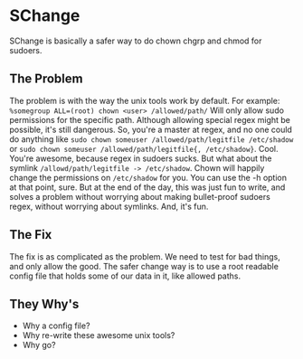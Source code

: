 # SChange

SChange is basically a safer way to do chown chgrp and chmod for sudoers.



## The Problem

The problem is with the way the unix tools work by default. For example: `%somegroup ALL=(root) chown <user> /allowed/path/` Will only allow sudo permissions for the specific path. Although allowing special regex might be possible, it's still dangerous. So, you're a master at regex, and no one could do anything like `sudo chown someuser /allowed/path/legitfile /etc/shadow` or `sudo chown someuser /allowed/path/legitfile{, /etc/shadow}`. Cool. You're awesome, because regex in sudoers sucks. But what about the symlink `/allowd/path/legitfile -> /etc/shadow`. Chown will happily change the permissions on `/etc/shadow` for you. You can use the -h option at that point, sure. But at the end of the day, this was just fun to write, and solves a problem without worrying about making bullet-proof sudoers regex, without worrying about symlinks. And, it's fun. 



## The Fix

The fix is as complicated as the  problem. We need to test for bad things, and only allow the good. The safer change way is to use a root readable config file that holds some of our data in it, like allowed paths.



## They Why's

* Why a config file?
* Why re-write these awesome unix tools?
* Why go?
